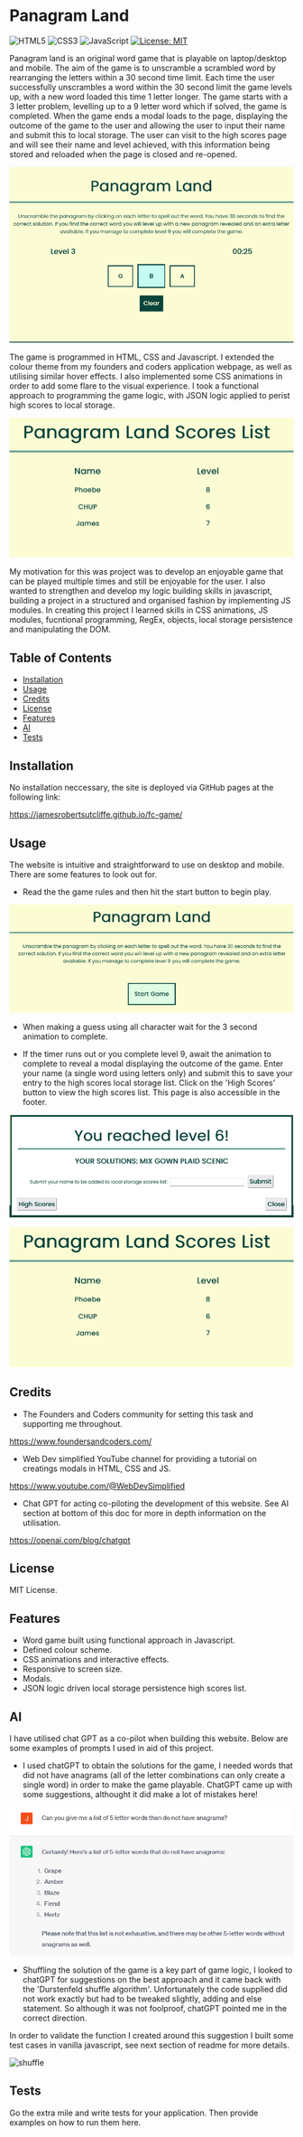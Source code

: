 # Panagram Land

![HTML5](https://img.shields.io/badge/html5-%23E34F26.svg?style=for-the-badge&logo=html5&logoColor=white) ![CSS3](https://img.shields.io/badge/css3-%231572B6.svg?style=for-the-badge&logo=css3&logoColor=white) ![JavaScript](https://img.shields.io/badge/javascript-%23323330.svg?style=for-the-badge&logo=javascript&logoColor=%23F7DF1E) [![License: MIT](https://img.shields.io/badge/License-MIT-yellow.svg)](https://opensource.org/licenses/MIT)

Panagram land is an original word game that is playable on laptop/desktop and mobile. The aim of the game is to unscramble a scrambled word by rearranging the letters within a 30 second time limit. Each time the user successfully unscrambles a word within the 30 second limit the game levels up, with a new word loaded this time 1 letter longer. The game starts with a 3 letter problem, levelling up to a 9 letter word which if solved, the game is completed. When the game ends a modal loads to the page, displaying the outcome of the game to the user and allowing the user to input their name and submit this to local storage. The user can visit to the high scores page and will see their name and level achieved, with this information being stored and reloaded when the page is closed and re-opened.  

![Gameplay](assets/images/fc_game.png)

The game is programmed in HTML, CSS and Javascript. I extended the colour theme from my founders and coders application webpage, as well as utilising similar hover effects. I also implemented some CSS animations in order to add some flare to the visual experience. I took a functional approach to programming the game logic, with JSON logic applied to perist high scores to local storage. 

![Scores](assets/images/scores.png)

My motivation for this was project was to develop an enjoyable game that can be played multiple times and still be enjoyable for the user. I also wanted to strengthen and develop my logic building skills in javascript, building a project in a structured and organised fashion by implementing JS modules. In creating this project I learned skills in CSS animations, JS modules, fucntional programming, RegEx, objects, local storage persistence and manipulating the DOM.

## Table of Contents

- [Installation](#installation)
- [Usage](#usage)
- [Credits](#credits)
- [License](#license)
- [Features](#features)
- [AI](#ai)
- [Tests](#tests)

## Installation

No installation neccessary, the site is deployed via GitHub pages at the following link:

https://jamesrobertsutcliffe.github.io/fc-game/

## Usage

The website is intuitive and straightforward to use on desktop and mobile. There are some features to look out for. 

- Read the the game rules and then hit the start button to begin play.

![Start](assets/images/start.png)

- When making a guess using all character wait for the 3 second animation to complete.

- If the timer runs out or you complete level 9, await the animation to complete to reveal a modal displaying the outcome of the game. Enter your name (a single word using letters only) and submit this to save your entry to the high scores local storage list. Click on the 'High Scores' button to view the high scores list. This page is also accessible in the footer.  

![Modal](assets/images/modal.png)

![Scores](assets/images/scores.png)

## Credits

- The Founders and Coders community for setting this task and supporting me throughout. 

https://www.foundersandcoders.com/

- Web Dev simplified YouTube channel for providing a tutorial on creatings modals in HTML, CSS and JS.

https://www.youtube.com/@WebDevSimplified

- Chat GPT for acting co-piloting the development of this website. See AI section at bottom of this doc for more in depth information on the utilisation.

https://openai.com/blog/chatgpt

## License

MIT License.

## Features

- Word game built using functional approach in Javascript.
- Defined colour scheme.
- CSS animations and interactive effects. 
- Responsive to screen size. 
- Modals.
- JSON logic driven local storage persistence high scores list.

## AI

I have utilised chat GPT as a co-pilot when building this website. Below are some examples of prompts I used in aid of this project.  

- I used chatGPT to obtain the solutions for the game, I needed words that did not have anagrams (all of the letter combinations can only create a single word) in order to make the game playable. ChatGPT came up with some suggestions, althought it did make a lot of mistakes here! 

![Anagrams](assets/images/anagrams.png)

- Shuffling the solution of the game is a key part of game logic, I looked to chatGPT for suggestions on the best approach and it came back with the 'Durstenfeld shuffle algorithm'. Unfortunately the code supplied did not work exactly but had to be tweaked slightly, adding and else statement. So although it was not foolproof, chatGPT pointed me in the correct direction. 

In order to validate the function I created around this suggestion I built some test cases in vanilla javascript, see next section of readme for more details. 

![shuffle](assets/images/toggle.png)

## Tests

Go the extra mile and write tests for your application. Then provide examples on how to run them here.

